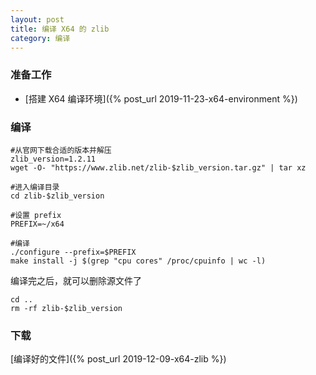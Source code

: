 ```yaml
---
layout: post
title: 编译 X64 的 zlib
category: 编译
---
```


### 准备工作
- [搭建 X64 编译环境]({% post_url 2019-11-23-x64-environment %})

### 编译
```shell
#从官网下载合适的版本并解压
zlib_version=1.2.11
wget -O- "https://www.zlib.net/zlib-$zlib_version.tar.gz" | tar xz

#进入编译目录
cd zlib-$zlib_version

#设置 prefix
PREFIX=~/x64

#编译
./configure --prefix=$PREFIX
make install -j $(grep "cpu cores" /proc/cpuinfo | wc -l)
```

编译完之后，就可以删除源文件了
```shell
cd ..
rm -rf zlib-$zlib_version
```

### 下载
[编译好的文件]({% post_url 2019-12-09-x64-zlib %})

